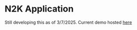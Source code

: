 # N2K Application
Still developing this as of 3/7/2025. Current demo hosted [here](https://calculator5329.github.io/n2k-webapp/)
